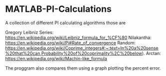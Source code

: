 # MATLAB-PI-Calculations
A collection of different PI calculating algorithms those are 

Gregory Leibniz Series: https://en.wikipedia.org/wiki/Leibniz_formula_for_%CF%80
Nilakantha: https://en.wikipedia.org/wiki/Pi#Rate_of_convergence
Random: https://en.wikipedia.org/wiki/Coprime_integers#:~:text=In%20a%20sense%20that%20can,Probability%20of%20coprimality%2C%20below).
Arctan: https://en.wikipedia.org/wiki/Machin-like_formula

The proggram also compares them using a graph plotting the percent error.
